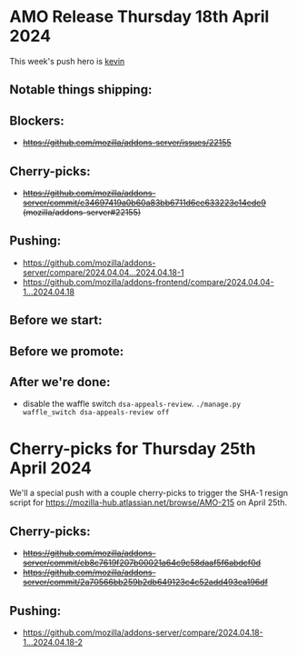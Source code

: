 # AMO Release Thursday 18th April 2024

This week's push hero is [kevin](https://github.com/KevinMind)

## Notable things shipping:

## Blockers:
- ~~https://github.com/mozilla/addons-server/issues/22155~~

## Cherry-picks:
- ~~https://github.com/mozilla/addons-server/commit/c34697419a0b60a83bb6711d6ce633223e14ede9 (mozilla/addons-server#22155)~~

## Pushing:

- https://github.com/mozilla/addons-server/compare/2024.04.04...2024.04.18-1
- https://github.com/mozilla/addons-frontend/compare/2024.04.04-1...2024.04.18

## Before we start:

## Before we promote:

## After we're done:
- disable the waffle switch `dsa-appeals-review`.  `./manage.py waffle_switch dsa-appeals-review off`

# Cherry-picks for Thursday 25th April 2024

We'll a special push with a couple cherry-picks to trigger the SHA-1 resign script for https://mozilla-hub.atlassian.net/browse/AMO-215 on April 25th.

## Cherry-picks:
- ~~https://github.com/mozilla/addons-server/commit/cb8c7619f207b00021a64c9c58daaf5f6abdcf0d~~
- ~~https://github.com/mozilla/addons-server/commit/2a70566bb259b2db649123c4c52add493ea196df~~

## Pushing:

- https://github.com/mozilla/addons-server/compare/2024.04.18-1...2024.04.18-2
